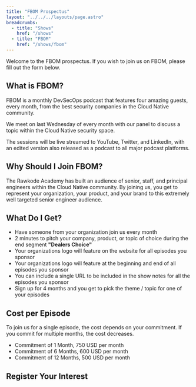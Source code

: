 ```yaml
---
title: "FBOM Prospectus"
layout: "../../../layouts/page.astro"
breadcrumbs:
  - title: "Shows"
    href: "/shows"
  - title: "FBOM"
    href: "/shows/fbom"
---
```


Welcome to the FBOM prospectus. If you wish to join us on FBOM, please fill out the form below.

## What is FBOM?

FBOM is a monthly DevSecOps podcast that features four amazing guests, every month, from the best security companies in the Cloud Native community.

We meet on last Wednesday of every month with our panel to discuss a topic within the Cloud Native security space.

The sessions will be live streamed to YouTube, Twitter, and LinkedIn, with an edited version also released as a podcast to all major podcast platforms.

## Why Should I Join FBOM?

The Rawkode Academy has built an audience of senior, staff, and principal engineers within the Cloud Native community. By joining us, you get to represent your organization, your product, and your brand to this extremely well targeted senior engineer audience.

## What Do I Get?

- Have someone from your organization join us every month
- 2 minutes to pitch your company, product, or topic of choice during the end segment **"Dealers Choice"**
- Your organizations logo will feature on the website for all episodes you sponsor
- Your organizations logo will feature at the beginning and end of all episodes you sponsor
- You can include a single URL to be included in the show notes for all the episodes you sponsor
- Sign up for 4 months and you get to pick the theme / topic for one of your episodes

## Cost per Episode

To join us for a single episode, the cost depends on your commitment. If you commit for multiple months, the cost decreases.

- Commitment of 1 Month, 750 USD per month
- Commitment of 6 Months, 600 USD per month
- Commitment of 12 Months, 500 USD per month

## Register Your Interest

<div id="my-reform"></div>

<script id="reform-script" src="https://embed.reform.app/v1/embed.js"></script>

<script>
  window.Reform = window.Reform || function () {
    (Reform.q = Reform.q || []).push(arguments);
  };
</script>

<script>
  Reform("init", {
    url: "https://forms.reform.app/rawkode/fbom-join/vslwft",
    target: "#my-reform",
    background: "transparent",
  });
</script>
